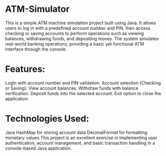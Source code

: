 # ATM-Simulator

  This is a simple ATM machine simulation project built using Java. It allows users to log in with a predefined account number and PIN, then access checking or saving accounts to perform operations such as viewing balances, withdrawing funds, and depositing money. The system simulates real-world banking operations, providing a basic yet functional ATM interface through the console.

# Features:

  Login with account number and PIN validation.
  Account selection (Checking or Saving).
  View account balances.
  Withdraw funds with balance verification.
  Deposit funds into the selected account.
  Exit option to close the application.

# Technologies Used:

  Java
  HashMap for storing account data
  DecimalFormat for formatting monetary values
  This project is an excellent exercise in implementing user authentication, account management, and basic transaction handling in a console-based Java application.

